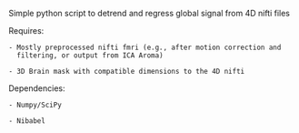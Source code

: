 Simple python script to detrend and regress global signal from 4D nifti files


Requires:

	- Mostly preprocessed nifti fmri (e.g., after motion correction and 
	  filtering, or output from ICA Aroma)

	- 3D Brain mask with compatible dimensions to the 4D nifti


Dependencies:

	- Numpy/SciPy

	- Nibabel